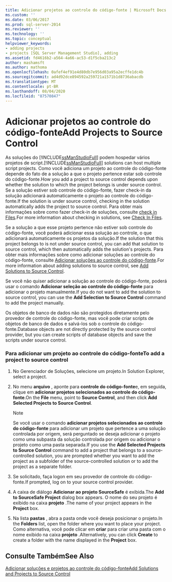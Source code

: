 ```yaml
---
title: Adicionar projetos ao controle do código-fonte | Microsoft Docs
ms.custom: ''
ms.date: 03/06/2017
ms.prod: sql-server-2014
ms.reviewer: ''
ms.technology: ''
ms.topic: conceptual
helpviewer_keywords:
- adding projects
- projects [SQL Server Management Studio], adding
ms.assetid: fd4616b2-a564-4a66-ac53-d1f5cba213c2
author: mashamsft
ms.author: mathoma
ms.openlocfilehash: 0afef4ef91e4d80db7e956d03a95a2ecffe1dc4b
ms.sourcegitcommit: ad4d92dce894592a259721a1571b1d8736abacdb
ms.translationtype: MT
ms.contentlocale: pt-BR
ms.lasthandoff: 08/04/2020
ms.locfileid: "87570847"
---
```

# <a name="add-projects-to-source-control"></a><span data-ttu-id="7b552-102">Adicionar projetos ao controle do código-fonte</span><span class="sxs-lookup"><span data-stu-id="7b552-102">Add Projects to Source Control</span></span>
  <span data-ttu-id="7b552-103">As soluções do [!INCLUDE[ssManStudioFull](../includes/ssmanstudiofull-md.md)] podem hospedar vários projetos de script.</span><span class="sxs-lookup"><span data-stu-id="7b552-103">[!INCLUDE[ssManStudioFull](../includes/ssmanstudiofull-md.md)] solutions can host multiple script projects.</span></span> <span data-ttu-id="7b552-104">Como você adiciona um projeto ao controle do código-fonte depende do fato de a solução a que o projeto pertence estar sob controle do código-fonte.</span><span class="sxs-lookup"><span data-stu-id="7b552-104">How you add a project to source control depends upon whether the solution to which the project belongs is under source control.</span></span> <span data-ttu-id="7b552-105">Se a solução estiver sob controle do código-fonte, fazer check-in da solução adicionará automaticamente o projeto ao controle do código-fonte.</span><span class="sxs-lookup"><span data-stu-id="7b552-105">If the solution is under source control, checking in the solution automatically adds the project to source control.</span></span> <span data-ttu-id="7b552-106">Para obter mais informações sobre como fazer check-in de soluções, consulte [check in Files](../../2014/database-engine/check-in-files.md).</span><span class="sxs-lookup"><span data-stu-id="7b552-106">For more information about checking in solutions, see [Check In Files](../../2014/database-engine/check-in-files.md).</span></span>  
  
 <span data-ttu-id="7b552-107">Se a solução a que esse projeto pertence não estiver sob controle do código-fonte, você poderá adicionar essa solução ao controle, o que adicionará automaticamente os projetos da solução.</span><span class="sxs-lookup"><span data-stu-id="7b552-107">If the solution that this project belongs to is not under source control, you can add that solution to source control, which then automatically adds the solution's projects.</span></span> <span data-ttu-id="7b552-108">Para obter mais informações sobre como adicionar soluções ao controle do código-fonte, consulte [Adicionar soluções ao controle do código-fonte](../../2014/database-engine/add-solutions-to-source-control.md).</span><span class="sxs-lookup"><span data-stu-id="7b552-108">For more information about adding solutions to source control, see [Add Solutions to Source Control](../../2014/database-engine/add-solutions-to-source-control.md).</span></span>  
  
 <span data-ttu-id="7b552-109">Se você não quiser adicionar a solução ao controle do código-fonte, poderá usar o comando **Adicionar seleção ao controle do código-fonte** para adicionar o projeto manualmente.</span><span class="sxs-lookup"><span data-stu-id="7b552-109">If you do not want to add the solution to source control, you can use the **Add Selection to Source Control** command to add the project manually.</span></span>  
  
 <span data-ttu-id="7b552-110">Os objetos de banco de dados não são protegidos diretamente pelo provedor de controle do código-fonte, mas você pode criar scripts de objetos de banco de dados e salvá-los sob o controle do código-fonte.</span><span class="sxs-lookup"><span data-stu-id="7b552-110">Database objects are not directly protected by the source control provider, but you can create scripts of database objects and save the scripts under source control.</span></span>  
  
### <a name="to-add-a-project-to-source-control"></a><span data-ttu-id="7b552-111">Para adicionar um projeto ao controle do código-fonte</span><span class="sxs-lookup"><span data-stu-id="7b552-111">To add a project to source control</span></span>  
  
1.  <span data-ttu-id="7b552-112">No Gerenciador de Soluções, selecione um projeto.</span><span class="sxs-lookup"><span data-stu-id="7b552-112">In Solution Explorer, select a project.</span></span>  
  
2.  <span data-ttu-id="7b552-113">No menu **arquivo** , aponte para **controle do código-fonte**e, em seguida, clique em **adicionar projetos selecionados ao controle do código-fonte**.</span><span class="sxs-lookup"><span data-stu-id="7b552-113">On the **File** menu, point to **Source Control**, and then click **Add Selected Projects to Source Control**.</span></span>  
  
    > [!NOTE]  
    >  <span data-ttu-id="7b552-114">Se você usar o comando **adicionar projetos selecionados ao controle do código-fonte** para adicionar um projeto que pertence a uma solução controlada por origem, será perguntado se deseja adicionar o projeto como uma subpasta da solução controlada por origem ou adicionar o projeto como uma pasta separada.</span><span class="sxs-lookup"><span data-stu-id="7b552-114">If you use the **Add Selected Projects to Source Control** command to add a project that belongs to a source-controlled solution, you are prompted whether you want to add the project as a subfolder of the source-controlled solution or to add the project as a separate folder.</span></span>  
  
3.  <span data-ttu-id="7b552-115">Se solicitado, faça logon em seu provedor de controle do código-fonte.</span><span class="sxs-lookup"><span data-stu-id="7b552-115">If prompted, log on to your source control provider.</span></span>  
  
4.  <span data-ttu-id="7b552-116">A caixa de diálogo **Adicionar ao projeto SourceSafe** é exibida.</span><span class="sxs-lookup"><span data-stu-id="7b552-116">The **Add to SourceSafe Project** dialog box appears.</span></span> <span data-ttu-id="7b552-117">O nome do seu projeto é exibido na caixa **projeto** .</span><span class="sxs-lookup"><span data-stu-id="7b552-117">The name of your project appears in the **Project** box.</span></span>  
  
5.  <span data-ttu-id="7b552-118">Na lista **pastas** , abra a pasta onde você deseja posicionar o projeto.</span><span class="sxs-lookup"><span data-stu-id="7b552-118">In the **Folders** list, open the folder where you want to place your project.</span></span> <span data-ttu-id="7b552-119">Como alternativa, você pode clicar em **criar** para criar uma pasta com o nome exibido na caixa **projeto** .</span><span class="sxs-lookup"><span data-stu-id="7b552-119">Alternatively, you can click **Create** to create a folder with the name displayed in the **Project** box.</span></span>  
  
## <a name="see-also"></a><span data-ttu-id="7b552-120">Consulte Também</span><span class="sxs-lookup"><span data-stu-id="7b552-120">See Also</span></span>  
 [<span data-ttu-id="7b552-121">Adicionar soluções e projetos ao controle do código-fonte</span><span class="sxs-lookup"><span data-stu-id="7b552-121">Add Solutions and Projects to Source Control</span></span>](../../2014/database-engine/add-solutions-and-projects-to-source-control.md)  
  
  
